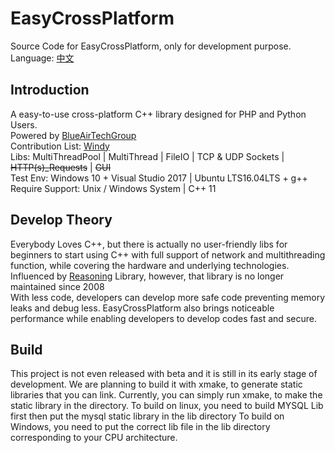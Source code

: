 # EasyCrossPlatform
Source Code for EasyCrossPlatform, only for development purpose.
Language: <a href="README-ch.md">中文</a>
## Introduction
A easy-to-use cross-platform C++ library designed for PHP and Python Users.<br />
Powered by <a href="http://www.xsyds.cn/" target="_blank">BlueAirTechGroup</a><br />
Contribution List: <a href="https://github.com/ToiletCommander">Windy</a><br />
Libs: MultiThreadPool | MultiThread | FileIO | TCP & UDP Sockets | <strike>HTTP(s)_Requests</strike> | <strike>GUI</strike><br />
Test Env: Windows 10 + Visual Studio 2017 | Ubuntu LTS16.04LTS + g++<br />
Require Support: Unix / Windows System | C++ 11
## Develop Theory
Everybody Loves C++, but there is actually no user-friendly libs for beginners to start using C++ with full support of network and multithreading function, while covering the hardware and underlying technologies. <br />
Influenced by <a href="http://reasoning.biz" target="_blank">Reasoning</a> Library, however, that library is no longer maintained since 2008<br />
With less code, developers can develop more safe code preventing memory leaks and debug less. EasyCrossPlatform also brings noticeable performance while enabling developers to develop codes fast and secure.<br />
## Build
This project is not even released with beta and it is still in its early stage of development. We are planning to build it with xmake, to generate static libraries that you can link.
Currently, you can simply run xmake, to make the static library in the directory.
To build on linux, you need to build MYSQL Lib first then put the mysql static library in the lib directory
To build on Windows, you need to put the correct lib file in the lib directory corresponding to your CPU architecture.